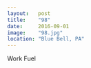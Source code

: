 ```yaml
---
layout:   post
title:    "98"
date:     2016-09-01
image:    "98.jpg"
location: "Blue Bell, PA"
---
```


Work Fuel
